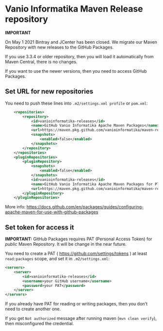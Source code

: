 # Vanio Informatika Maven Release repository

**IMPORTANT**

On May 1 2021 Bintray and JCenter has been closed.
We migrate our Maven Repository with new releases to the GitHub Packages.

If you use 3.3.4 or older repository, then you will load it automatically from Maven Central, there is no changes.

If you want to use the newer versions, then you need to access GitHub Packages.

## Set URL for new repositories

You need to push these lines into `.m2/settings.xml profile` or `pom.xml`:

```xml
    <repositories>
        <repository>
            <id>vanioinformatika-releases</id>
            <name>GitHub Vanio Informatika Apache Maven Packages</name>
            <url>https://maven.pkg.github.com/vanioinformatika/maven-releases</url>
            <snapshots>
                <enabled>false</enabled>
            </snapshots>
        </repository>
    </repositories>
    <pluginRepositories>
        <pluginRepository>
            <snapshots>
                <enabled>false</enabled>
            </snapshots>
            <id>vanioinformatika-releases</id>
            <name>GitHub Vanio Informatika Apache Maven Packages for Plugins</name>
            <url>https://maven.pkg.github.com/vanioinformatika/maven-releases</url>
        </pluginRepository>
    </pluginRepositories>
```

More info: https://docs.github.com/en/packages/guides/configuring-apache-maven-for-use-with-github-packages

## Set token for access it

**IMPORTANT:** GitHub Packages requires PAT (Personal Access Token) for _public_ Maven Repository.
It will be change in the near future.

You need to create a PAT ( https://github.com/settings/tokens ) at least `read:packages` scope, and set it in `.m2/settings.xml`:

```xml
<servers>
    <server>
        <id>vanioinformatika-releases</id>
        <username>your GitHub username</username>
        <password>your PAT</password>
    </server>
</servers>
```

If you already have PAT for reading or writing packages, then you don't need to create another one.

If you get `Not authorized` message after running maven (`mvn clean verify`), then misconfigured the credential.
